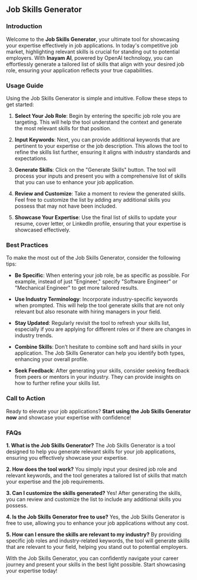 ## Job Skills Generator

### Introduction
Welcome to the **Job Skills Generator**, your ultimate tool for showcasing your expertise effectively in job applications. In today's competitive job market, highlighting relevant skills is crucial for standing out to potential employers. With **Inayam AI**, powered by OpenAI technology, you can effortlessly generate a tailored list of skills that align with your desired job role, ensuring your application reflects your true capabilities.

### Usage Guide
Using the Job Skills Generator is simple and intuitive. Follow these steps to get started:

1. **Select Your Job Role**: Begin by entering the specific job role you are targeting. This will help the tool understand the context and generate the most relevant skills for that position.
   
2. **Input Keywords**: Next, you can provide additional keywords that are pertinent to your expertise or the job description. This allows the tool to refine the skills list further, ensuring it aligns with industry standards and expectations.

3. **Generate Skills**: Click on the "Generate Skills" button. The tool will process your inputs and present you with a comprehensive list of skills that you can use to enhance your job application.

4. **Review and Customize**: Take a moment to review the generated skills. Feel free to customize the list by adding any additional skills you possess that may not have been included.

5. **Showcase Your Expertise**: Use the final list of skills to update your resume, cover letter, or LinkedIn profile, ensuring that your expertise is showcased effectively.

### Best Practices
To make the most out of the Job Skills Generator, consider the following tips:

- **Be Specific**: When entering your job role, be as specific as possible. For example, instead of just "Engineer," specify "Software Engineer" or "Mechanical Engineer" to get more tailored results.
  
- **Use Industry Terminology**: Incorporate industry-specific keywords when prompted. This will help the tool generate skills that are not only relevant but also resonate with hiring managers in your field.

- **Stay Updated**: Regularly revisit the tool to refresh your skills list, especially if you are applying for different roles or if there are changes in industry trends.

- **Combine Skills**: Don’t hesitate to combine soft and hard skills in your application. The Job Skills Generator can help you identify both types, enhancing your overall profile.

- **Seek Feedback**: After generating your skills, consider seeking feedback from peers or mentors in your industry. They can provide insights on how to further refine your skills list.

### Call to Action
Ready to elevate your job applications? **Start using the Job Skills Generator now** and showcase your expertise with confidence!

### FAQs

**1. What is the Job Skills Generator?**
The Job Skills Generator is a tool designed to help you generate relevant skills for your job applications, ensuring you effectively showcase your expertise.

**2. How does the tool work?**
You simply input your desired job role and relevant keywords, and the tool generates a tailored list of skills that match your expertise and the job requirements.

**3. Can I customize the skills generated?**
Yes! After generating the skills, you can review and customize the list to include any additional skills you possess.

**4. Is the Job Skills Generator free to use?**
Yes, the Job Skills Generator is free to use, allowing you to enhance your job applications without any cost.

**5. How can I ensure the skills are relevant to my industry?**
By providing specific job roles and industry-related keywords, the tool will generate skills that are relevant to your field, helping you stand out to potential employers.

With the Job Skills Generator, you can confidently navigate your career journey and present your skills in the best light possible. Start showcasing your expertise today!